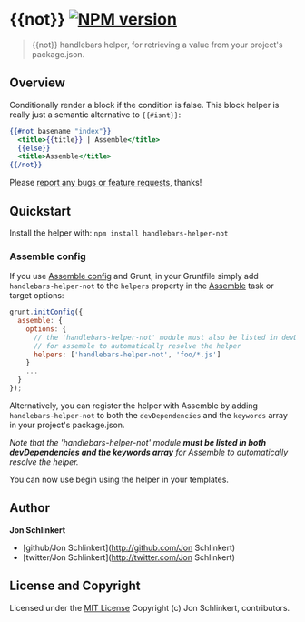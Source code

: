 # {{not}} [![NPM version](https://badge.fury.io/js/handlebars-helper-not.png)](http://badge.fury.io/js/handlebars-helper-not)

> {{not}} handlebars helper, for retrieving a value from your project's package.json.

## Overview
Conditionally render a block if the condition is false. This block helper is really just a semantic alternative to `{{#isnt}}`:

```handlebars
{{#not basename "index"}}
  <title>{{title}} | Assemble</title>
  {{else}}
  <title>Assemble</title>
{{/not}}
```

Please [report any bugs or feature requests](https://github.com/helpers/handlebars-helper-not/issues/new), thanks!

## Quickstart
Install the helper with: `npm install handlebars-helper-not`

### Assemble config
If you use [Assemble config](http://assemble.io) and Grunt, in your Gruntfile simply add `handlebars-helper-not` to the `helpers` property in the [Assemble](http://assemble.io) task or target options:

```javascript
grunt.initConfig({
  assemble: {
    options: {
      // the 'handlebars-helper-not' module must also be listed in devDependencies
      // for assemble to automatically resolve the helper
      helpers: ['handlebars-helper-not', 'foo/*.js']
    }
    ...
  }
});
```
Alternatively, you can register the helper with Assemble by adding `handlebars-helper-not` to both the `devDependencies` and the `keywords` array in your project's package.json.

_Note that the 'handlebars-helper-not' module **must be listed in both devDependencies and the keywords array** for Assemble to automatically resolve the helper._

You can now use begin using the helper in your templates.

## Author

**Jon Schlinkert**

+ [github/Jon Schlinkert](http://github.com/Jon Schlinkert)
+ [twitter/Jon Schlinkert](http://twitter.com/Jon Schlinkert)

## License and Copyright

Licensed under the [MIT License](./LICENSE-MIT)
Copyright (c) Jon Schlinkert, contributors.